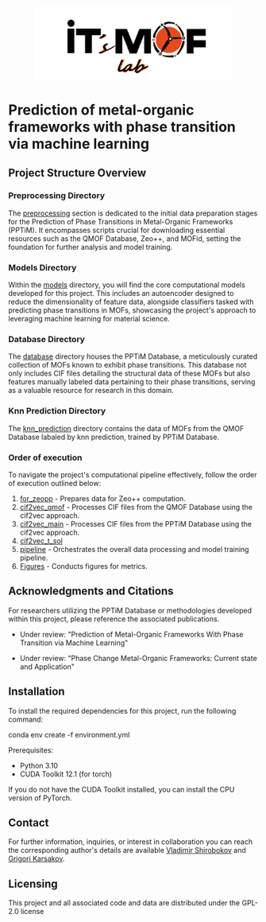 <div align="center">
    <img src="ITMOF lab.png" alt="ITMOF lab logo" width="400" height="auto"/>
</div>

# Prediction of metal-organic frameworks with phase transition via machine learning

## Project Structure Overview

### Preprocessing Directory
The [preprocessing](/preprocessing/) section is dedicated to the initial data preparation stages for the Prediction of Phase Transitions in Metal-Organic Frameworks (PPTiM). It encompasses scripts crucial for downloading essential resources such as the QMOF Database, Zeo++, and MOFid, setting the foundation for further analysis and model training.

### Models Directory
Within the [models](/models/) directory, you will find the core computational models developed for this project. This includes an autoencoder designed to reduce the dimensionality of feature data, alongside classifiers tasked with predicting phase transitions in MOFs, showcasing the project's approach to leveraging machine learning for material science.

### Database Directory
The [database](/database/) directory houses the PPTiM Database, a meticulously curated collection of MOFs known to exhibit phase transitions. This database not only includes CIF files detailing the structural data of these MOFs but also features manually labeled data pertaining to their phase transitions, serving as a valuable resource for research in this domain.

### Knn Prediction Directory
The [knn_prediction](/knn_prediction/) directory contains the data of MOFs from the QMOF Database labaled by knn prediction, trained by PPTiM Database.

### Order of execution
To navigate the project's computational pipeline effectively, follow the order of execution outlined below:
1. [for_zeopp](for_zeopp.py) - Prepares data for Zeo++ computation.
2. [cif2vec_qmof](/preprocessing/cif2vec_qmof.ipynb) - Processes CIF files from the QMOF Database using the cif2vec approach.
3. [cif2vec_main](cif2vec_main.ipynb) - Processes CIF files from the PPTiM Database using the cif2vec approach.
4. [cif2vec_t_sol](cif2vec_t_sol.ipynb)
5. [pipeline](pipeline.ipynb) - Orchestrates the overall data processing and model training pipeline.
6. [Figures](Figure_metrics.ipynb) - Conducts figures for metrics.

## Acknowledgments and Citations

For researchers utilizing the PPTiM Database or methodologies developed within this project, please reference the associated publications.

- Under review: "Prediction of Metal-Organic Frameworks With Phase Transition via Machine Learning"

- Under review: "Phase Change Metal-Organic Frameworks: Current state and Application"

## Installation

To install the required dependencies for this project, run the following command:

conda env create -f environment.yml

Prerequisites:
- Python 3.10
- CUDA Toolkit 12.1 (for torch)

If you do not have the CUDA Toolkit installed, you can install the CPU version of PyTorch.

## Contact

For further information, inquiries, or interest in collaboration you can reach the corresponding author's details are available [Vladimir Shirobokov](https://physics.itmo.ru/en/personality/vladimir_shirobokov) and [Grigori Karsakov](https://physics.itmo.ru/ru/personality/grigoriy_karsakov).

## Licensing

This project and all associated code and data are distributed under the GPL-2.0 license

